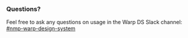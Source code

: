 ### Questions?
Feel free to ask any questions on usage in the Warp DS Slack channel: [#nmp-warp-design-system](https://sch-chat.slack.com/archives/C04P0GYTHPV)
